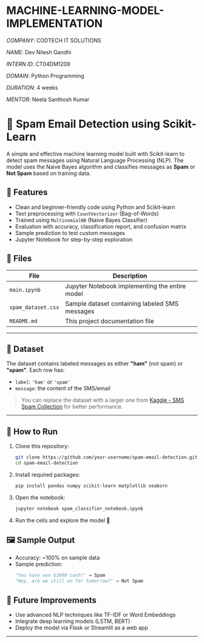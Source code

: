 # MACHINE-LEARNING-MODEL-IMPLEMENTATION

*COMPANY*: CODTECH IT SOLUTIONS

*NAME*: Dev Nilesh Gandhi

*INTERN ID*: CT04DM1209

*DOMAIN*: Python Programming

*DURATION*: 4 weeks

*MENTOR*: Neela Santhosh Kumar

# 📧 Spam Email Detection using Scikit-Learn

A simple and effective machine learning model built with Scikit-learn to detect spam messages using Natural Language Processing (NLP). The model uses the Naive Bayes algorithm and classifies messages as **Spam** or **Not Spam** based on training data.

## 🚀 Features
* Clean and beginner-friendly code using Python and Scikit-learn
* Text preprocessing with `CountVectorizer` (Bag-of-Words)
* Trained using `MultinomialNB` (Naive Bayes Classifier)
* Evaluation with accuracy, classification report, and confusion matrix
* Sample prediction to test custom messages
* Jupyter Notebook for step-by-step exploration

## 📁 Files
| File                             | Description                                    |
| -------------------------------- | ---------------------------------------------- |
| `main.ipynb`                     | Jupyter Notebook implementing the entire model |
| `spam_dataset.csv`               | Sample dataset containing labeled SMS messages |
| `README.md`                      | This project documentation file                |

---

## 🧠 Dataset
The dataset contains labeled messages as either **"ham"** (not spam) or **"spam"**.
Each row has:
* `label`: `'ham'` or `'spam'`
* `message`: the content of the SMS/email

> You can replace the dataset with a larger one from [Kaggle - SMS Spam Collection](https://www.kaggle.com/datasets/uciml/sms-spam-collection-dataset) for better performance.
---

## 🔧 How to Run
1. Clone this repository:
   ```bash
   git clone https://github.com/your-username/spam-email-detection.git
   cd spam-email-detection
   ```
2. Install required packages:
   ```bash
   pip install pandas numpy scikit-learn matplotlib seaborn
   ```
3. Open the notebook:
   ```bash
   jupyter notebook spam_classifier_notebook.ipynb
   ```
4. Run the cells and explore the model 🚀

## 🖼 Sample Output
* Accuracy: \~100% on sample data
* Sample prediction:
  ```python
  "You have won $1000 cash!" → Spam
  "Hey, are we still on for tomorrow?" → Not Spam
  ```
  
## 📌 Future Improvements
* Use advanced NLP techniques like TF-IDF or Word Embeddings
* Integrate deep learning models (LSTM, BERT)
* Deploy the model via Flask or Streamlit as a web app
---

